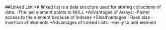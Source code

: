 ##Linked List
  *A linked list is a data structure used for storing collections of data.
    -The last element points to NULL
  *Advantages of Arrays:
    -Faster access to the element because of indexes
  *Disadvantages
    -Fixed size
    -insertion of elements
  *Advantages of Linked Lists:
    -easily to add element

